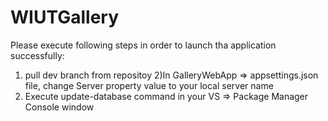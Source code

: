 # WIUTGallery
Please execute following steps in order to launch tha application successfully:
1) pull dev branch from repositoy
2)In GalleryWebApp => appsettings.json file, change Server property value to your local server name
3) Execute update-database command in your VS => Package Manager Console window
